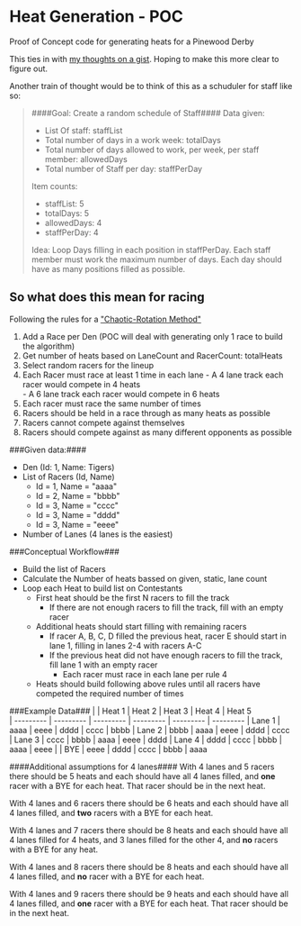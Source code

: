 Heat Generation - POC
==================

Proof of Concept code for generating heats for a Pinewood Derby

This ties in with [my thoughts on a gist](https://gist.github.com/tmeers/8701826). Hoping to make this more clear to figure out. 

Another train of thought would be to think of this as a schuduler for staff like so: 
>####Goal: Create a random schedule of Staff####
>Data given:  
>  - List Of staff: staffList
>  - Total number of days in a work week: totalDays
>  - Total number of days allowed to work, per week, per staff member: allowedDays
>  - Total number of Staff per day: staffPerDay
>
>Item counts: 
>  - staffList: 5
>  - totalDays: 5
>  - allowedDays: 4
>  - staffPerDay: 4
>
>Idea: 
>Loop Days filling in each position in staffPerDay. 
>Each staff member must work the maximum number of days.
>Each day should have as many positions filled as possible.

So what does this mean for racing
----
Following the rules for a ["Chaotic-Rotation Method"](http://www.rahul.net/mcgrew/derby/methods.html#chaotic)
  1. Add a Race per Den (POC will deal with generating only 1 race to build the algorithm)
  2. Get number of heats based on LaneCount and RacerCount: totalHeats  
  3. Select random racers for the lineup   
  4. Each Racer must race at least 1 time in each lane 
    - A 4 lane track each racer would compete in 4 heats   
    - A 6 lane track each racer would compete in 6 heats   
  5. Each racer must race the same number of times  
  6. Racers should be held in a race through as many heats as possible  
  7. Racers cannot compete against themselves  
  8. Racers should compete against as many different opponents as possible  
    
###Given data:####
  - Den (Id: 1, Name: Tigers)
  - List of Racers (Id, Name) 
    - Id = 1, Name = "aaaa" 
    - Id = 2, Name = "bbbb" 
    - Id = 3, Name = "cccc" 
    - Id = 3, Name = "dddd" 
    - Id = 3, Name = "eeee" 
  - Number of Lanes (4 lanes is the easiest)
 
###Conceptual Workflow###
  - Build the list of Racers
  - Calculate the Number of heats bassed on given, static, lane count
  - Loop each Heat to build list on Contestants
    - First heat should be the first N racers to fill the track
      - If there are not enough racers to fill the track, fill with an empty racer
    - Additional heats should start filling with remaining racers
      - If racer A, B, C, D filled the previous heat, racer E should start in lane 1, filling in lanes 2-4 with racers A-C
      - If the previous heat did not have enough racers to fill the track, fill lane 1 with an empty racer
        - Each racer must race in each lane per rule 4
    - Heats should build following above rules until all racers have competed the required number of times

###Example Data###
|           | Heat 1    | Heat 2    | Heat 3    | Heat 4    | Heat 5    
| --------- | --------- | --------- | --------- | --------- | --------- 
| Lane 1    | aaaa      | eeee      | dddd      | cccc      | bbbb
| Lane 2    | bbbb      | aaaa      | eeee      | dddd      | cccc
| Lane 3    | cccc      | bbbb      | aaaa      | eeee      | dddd
| Lane 4    | dddd      | cccc      | bbbb      | aaaa      | eeee
| 
| BYE       | eeee      | dddd      | cccc      | bbbb      | aaaa

####Additional assumptions for 4 lanes####
With 4 lanes and 5 racers there should be 5 heats and each should have all 4 lanes filled, and **one** racer with a BYE for each heat. That racer should be in the next heat. 

With 4 lanes and 6 racers there should be 6 heats and each should have all 4 lanes filled, and **two** racers with a BYE for each heat. 

With 4 lanes and 7 racers there should be 8 heats and each should have all 4 lanes filled for 4 heats, and 3 lanes filled for the other 4, and **no** racers with a BYE for any heat. 

With 4 lanes and 8 racers there should be 8 heats and each should have all 4 lanes filled, and **no** racer with a BYE for each heat. 

With 4 lanes and 9 racers there should be 9 heats and each should have all 4 lanes filled, and **one** racer with a BYE for each heat. That racer should be in the next heat. 
